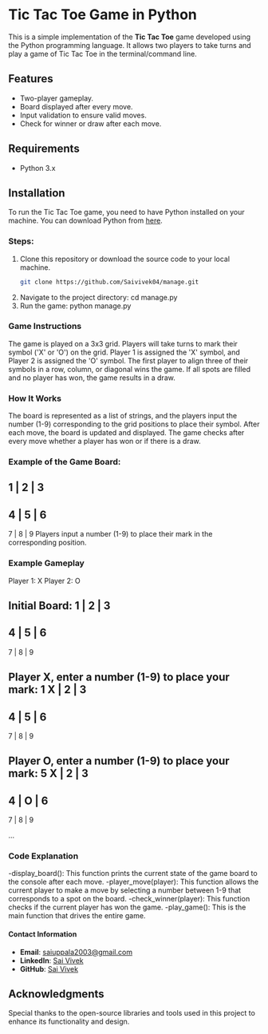# Tic Tac Toe Game in Python

This is a simple implementation of the **Tic Tac Toe** game developed using the Python programming language. It allows two players to take turns and play a game of Tic Tac Toe in the terminal/command line.

## Features
- Two-player gameplay.
- Board displayed after every move.
- Input validation to ensure valid moves.
- Check for winner or draw after each move.

## Requirements
- Python 3.x

## Installation
To run the Tic Tac Toe game, you need to have Python installed on your machine. You can download Python from [here](https://www.python.org/downloads/).

### Steps:
1. Clone this repository or download the source code to your local machine.
   ```bash
   git clone https://github.com/Saivivek04/manage.git
2. Navigate to the project directory:
   cd manage.py
3. Run the game:
   python manage.py

### Game Instructions
The game is played on a 3x3 grid. Players will take turns to mark their symbol ('X' or 'O') on the grid.
Player 1 is assigned the 'X' symbol, and Player 2 is assigned the 'O' symbol.
The first player to align three of their symbols in a row, column, or diagonal wins the game.
If all spots are filled and no player has won, the game results in a draw.

### How It Works
The board is represented as a list of strings, and the players input the number (1-9) corresponding to the grid positions to place their symbol.
After each move, the board is updated and displayed.
The game checks after every move whether a player has won or if there is a draw.

### Example of the Game Board:
  1 | 2 | 3
  ---------
  4 | 5 | 6
  ---------
  7 | 8 | 9
Players input a number (1-9) to place their mark in the corresponding position.

### Example Gameplay
Player 1: X
Player 2: O

Initial Board:
  1 | 2 | 3
  ---------
  4 | 5 | 6
  ---------
  7 | 8 | 9

Player X, enter a number (1-9) to place your mark: 1
X | 2 | 3
---------
4 | 5 | 6
---------
7 | 8 | 9

Player O, enter a number (1-9) to place your mark: 5 
X | 2 | 3
---------
4 | O | 6
---------
7 | 8 | 9

...

### Code Explanation
-display_board(): This function prints the current state of the game board to the console after each move.
-player_move(player): This function allows the current player to make a move by selecting a number between 1-9 that corresponds to a spot on the board.
-check_winner(player): This function checks if the current player has won the game.
-play_game(): This is the main function that drives the entire game.

#### Contact Information
- **Email**: saiuppala2003@gmail.com
- **LinkedIn**: [Sai Vivek](https://www.linkedin.com/in/saivivek04/)
- **GitHub**: [Sai Vivek](https://github.com/Saivivek04)

## Acknowledgments
Special thanks to the open-source libraries and tools used in this project to enhance its functionality and design.
